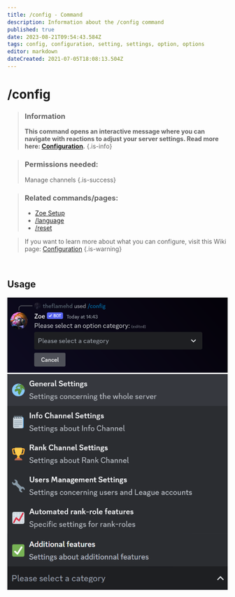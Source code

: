 ```yaml
---
title: /config - Command
description: Information about the /config command
published: true
date: 2023-08-21T09:54:43.584Z
tags: config, configuration, setting, settings, option, options
editor: markdown
dateCreated: 2021-07-05T18:08:13.504Z
---
```


# /config

>### Information
>**This command opens an interactive message where you can navigate with reactions to adjust your server settings. Read more here: [Configuration](/en/Zoe-Configuration/).**
>{.is-info}

>### Permissions needed:
>Manage channels
>{.is-success}

>### Related commands/pages:
>-   [Zoe Setup](/en/setup/)
>-   [/language](/en/commands/important/language/)
>-   [/reset](/en/commands/important/reset/)

>If you want to learn more about what you can configure, visit this Wiki page: [Configuration](/en/Zoe-Configuration/)
>{.is-warning}

<br>

## Usage

![new_config.png](/new_config.png)
![configuration_choices.png](/configuration_choices.png)